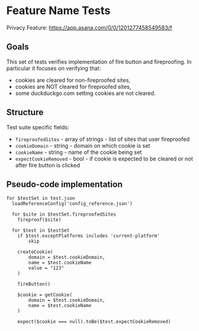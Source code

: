 # Feature Name Tests

Privacy Feature: https://app.asana.com/0/0/1201277458549583/f

## Goals

This set of tests verifies implementation of fire button and fireproofing. In particular it focuses on verifying that:

- cookies are cleared for non-fireproofed sites,
- cookies are NOT cleared for fireproofed sites,
- some duckduckgo.com setting cookies are not cleared.

## Structure

Test suite specific fields:

- `fireproofedSites` - array of strings - list of sites that user fireproofed
- `cookieDomain` - string - domain on which cookie is set
- `cookieName` - string - name of the cookie being set
- `expectCookieRemoved` - bool - if cookie is expected to be cleared or not after fire button is clicked

## Pseudo-code implementation

```
for $testSet in test.json
  loadReferenceConfig('config_reference.json')

  for $site in $testSet.fireproofedSites
    fireproof($site)

  for $test in $testSet
    if $test.exceptPlatforms includes 'current-platform'
        skip

    createCookie(
        domain = $test.cookieDomain,
        name = $test.cookieName
        value = "123"
    )

    fireButton()

    $cookie = getCookie(
        domain = $test.cookieDomain,
        name = $test.cookieName
    )

    expect($cookie === null).toBe($test.expectCookieRemoved)
```
